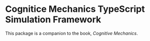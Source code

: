 
# Cognitice Mechanics TypeScript Simulation Framework

This package is a companion to the book, *Cognitive Mechanics*.
